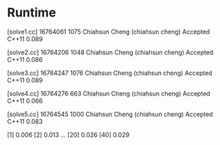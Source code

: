 # Runtime

[solve1.cc]
16764061    1075    Chiahsun Cheng (chiahsun cheng)   Accepted  C++11   0.089


[solve2.cc]
16764206    1048    Chiahsun Cheng (chiahsun cheng)   Accepted  C++11   0.086


[solve3.cc]
16764247    1076    Chiahsun Cheng (chiahsun cheng)   Accepted  C++11   0.089


[solve4.cc]
16764276    663 Chiahsun Cheng (chiahsun cheng)   Accepted  C++11   0.066


[solve5.cc]
16764545    1000    Chiahsun Cheng (chiahsun cheng)   Accepted  C++11   0.083


[1] 0.006
[2] 0.013
...
[20] 0.026
[40] 0.029
